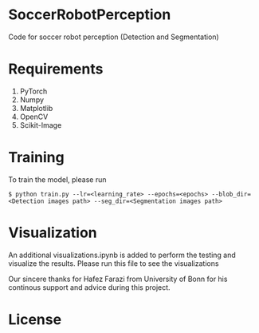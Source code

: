 # SoccerRobotPerception
Code for soccer robot perception (Detection and Segmentation)

# Requirements
1. PyTorch
2. Numpy
3. Matplotlib
4. OpenCV
5. Scikit-Image

# Training

To train the model, please run

```
$ python train.py --lr=<learning_rate> --epochs=<epochs> --blob_dir=<Detection images path> --seg_dir=<Segmentation images path>
```

# Visualization

An additional visualizations.ipynb is added to perform the testing and visualize the results. Please run this file to see the visualizations


Our sincere thanks for Hafez Farazi from University of Bonn for his continous support and advice during this project.

# License
